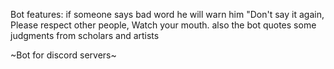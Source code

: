 Bot features:
if someone says bad word he will warn him "Don't say it again, Please respect other people, Watch your mouth.
also the bot quotes some judgments from scholars and artists

~Bot for discord servers~


